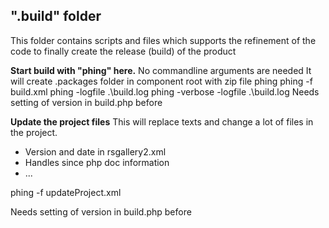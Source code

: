 ## **".build"** folder

This folder contains scripts and files 
which supports the refinement of the
code to finally create the release (build)
of the product

**Start build with "phing" here.** No commandline arguments are needed
It will create .packages folder in component root with zip file
phing
phing -f build.xml
phing -logfile .\build.log
phing -verbose -logfile .\build.log
Needs setting of version in build.php before

**Update the project files** 
This will replace texts and change a lot of files in the project.
* Version and date in rsgallery2.xml
* Handles since php doc information
* ...

phing -f updateProject.xml

Needs setting of version in build.php before


